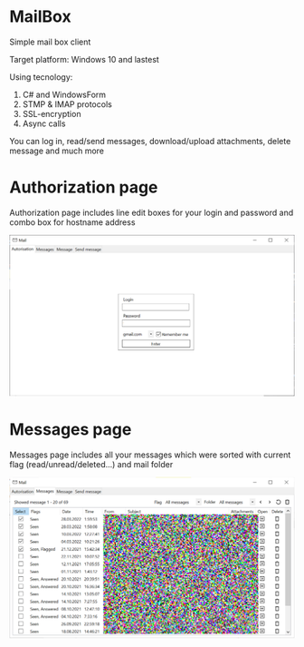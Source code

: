 # MailBox
Simple mail box client

Target platform: Windows 10 and lastest 

Using tecnology: 
1) C# and WindowsForm 
2) STMP &amp; IMAP protocols
3) SSL-encryption
4) Async calls

You can log in, read/send messages, download/upload attachments, delete message and much more

# Authorization page
Authorization page includes line edit boxes for your login and password and combo box for hostname address
<div id="header" align="center">
  <img src="https://github.com/VivanDenon/Images/blob/main/MailBox/Autorisation.png" width="800"/>
</div>

# Messages page
Messages page includes all your messages which were sorted with current flag (read/unread/deleted...) and mail folder
<div id="header" align="center">
  <img src="https://github.com/VivanDenon/Images/blob/main/MailBox/Messages.png" width="800"/>
</div>
